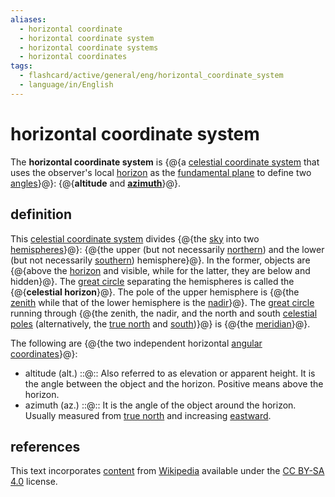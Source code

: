 ```yaml
---
aliases:
  - horizontal coordinate
  - horizontal coordinate system
  - horizontal coordinate systems
  - horizontal coordinates
tags:
  - flashcard/active/general/eng/horizontal_coordinate_system
  - language/in/English
---
```


# horizontal coordinate system

The __horizontal coordinate system__ is {@{a [celestial coordinate system](astronomical%20coordinate%20systems.md) that uses the observer's local [horizon](horizon.md) as the [fundamental plane](fundamental%20plane%20(spherical%20coordinates).md) to define two [angles](angle.md)}@}: {@{__altitude__ and [__azimuth__](azimuth.md)}@}. <!--SR:!2025-02-23,176,310!2025-01-21,127,250-->

## definition

This [celestial coordinate system](astronomical%20coordinate%20systems.md) divides {@{the [sky](sky.md) into two [hemispheres](sphere.md)}@}: {@{the upper (but not necessarily [northern](northern%20celestial%20hemisphere.md)) and the lower (but not necessarily [southern](southern%20celestial%20hemisphere.md)) hemisphere}@}. In the former, objects are {@{above the [horizon](horizon.md) and visible, while for the latter, they are below and hidden}@}. The [great circle](great%20circle.md) separating the hemispheres is called the {@{__celestial horizon__}@}. The pole of the upper hemisphere is {@{the [zenith](zenith.md) while that of the lower hemisphere is the [nadir](nadir.md)}@}. The [great circle](great%20circle.md) running through {@{the zenith, the nadir, and the north and south [celestial poles](celestial%20pole.md) (alternatively, the [true north](true%20north.md) and [south](south.md))}@} is {@{the [meridian](meridian%20(astronomy).md)}@}. <!--SR:!2025-04-20,226,330!2025-08-07,311,330!2025-01-22,156,310!2026-02-11,397,290!2025-06-05,240,290!2026-01-21,377,290!2025-11-02,332,290-->

The following are {@{the two independent horizontal [angular coordinates](spherical%20coordinate%20system.md)}@}: <!--SR:!2025-02-19,163,310-->

- altitude (alt.) ::@:: Also referred to as elevation or apparent height. It is the angle between the object and the horizon. Positive means above the horizon. <!--SR:!2026-07-27,557,310!2025-04-26,229,330-->
- azimuth (az.) ::@:: It is the angle of the object around the horizon. Usually measured from [true north](true%20north.md) and increasing [eastward](east.md). <!--SR:!2025-04-04,108,250!2025-02-21,176,310-->

## references

This text incorporates [content](https://en.wikipedia.org/wiki/horizontal_coordinate_system) from [Wikipedia](Wikipedia.md) available under the [CC BY-SA 4.0](https://creativecommons.org/licenses/by-sa/4.0/) license.
